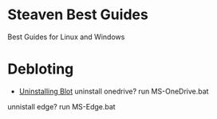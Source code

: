 # Steaven Best Guides
Best Guides for Linux and Windows


# Debloting

- [Uninstalling Blot](https://github.com/SteavenGamerYT/steaven-best-guides/tree/main/Windows/Debloting/uninstallers)
uninstall onedrive? run MS-OneDrive.bat


unnistall edge? run MS-Edge.bat